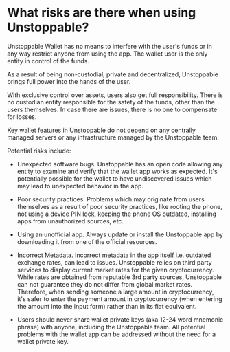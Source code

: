 # What risks are there when using Unstoppable?

Unstoppable Wallet has no means to interfere with the user's funds or in any way restrict anyone from using the app. The wallet user is the only entity in control of the funds.

As a result of being non-custodial, private and decentralized, Unstoppable brings full power into the hands of the user.

With exclusive control over assets, users also get full responsibility. There is no custodian entity responsible for the safety of the funds, other than the users themselves. In case there are issues, there is no one to compensate for losses.

Key wallet features in Unstoppable do not depend on any centrally managed servers or any infrastructure managed by the Unstoppable team.

Potential risks include:

- Unexpected software bugs. Unstoppable has an open code allowing any entity to examine and verify that the wallet app works as expected. It's potentially possible for the wallet to have undiscovered issues which may lead to unexpected behavior in the app.

- Poor security practices. Problems which may originate from users themselves as a result of poor security practices, like rooting the phone, not using a device PIN lock, keeping the phone OS outdated, installing apps from unauthorized sources, etc.

- Using an unofficial app. Always update or install the Unstoppable app by downloading it from one of the official resources.

- Incorrect Metadata. Incorrect metadata in the app itself i.e. outdated exchange rates, can lead to issues. Unstoppable relies on third party services to display current market rates for the given cryptocurrency. While rates are obtained from reputable 3rd party sources, Unstoppable can not guarantee they do not differ from global market rates. Therefore, when sending someone a large amount in cryptocurrency, it's safer to enter the payment amount in cryptocurrency (when entering the amount into the input form) rather than in its fiat equivalent.

- Users should never share wallet private keys (aka 12-24 word mnemonic phrase) with anyone, including the Unstoppable team. All potential problems with the wallet app can be addressed without the need for a wallet private key.